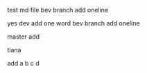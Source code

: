 test md file
bev branch add oneline 

yes 
dev add one word
bev branch add oneline


master add

tiana

add a b c d

